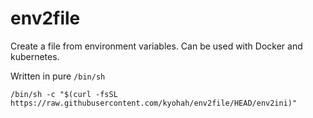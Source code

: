 # env2file

Create a file from environment variables.
Can be used with Docker and kubernetes.

Written in pure `/bin/sh`

```
/bin/sh -c "$(curl -fsSL https://raw.githubusercontent.com/kyohah/env2file/HEAD/env2ini)"
```
